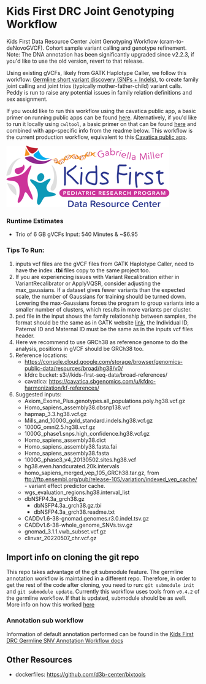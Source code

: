 # Kids First DRC Joint Genotyping Workflow
Kids First Data Resource Center Joint Genotyping Workflow (cram-to-deNovoGVCF). Cohort sample variant calling and genotype refinement.
Note: The DNA annotation has been significantly upgraded since v2.2.3, if you'd like to use the old version, revert to that release.

Using existing gVCFs, likely from GATK Haplotype Caller, we follow this workflow: [Germline short variant discovery (SNPs + Indels)](https://software.broadinstitute.org/gatk/best-practices/workflow?id=11145), to create family joint calling and joint trios (typically mother-father-child) variant calls. Peddy is run to raise any potential issues in family relation definitions and sex assignment.

If you would like to run this workflow using the cavatica public app, a basic primer on running public apps can be found [here](https://www.notion.so/d3b/Starting-From-Scratch-Running-Cavatica-af5ebb78c38a4f3190e32e67b4ce12bb).
Alternatively, if you'd like to run it locally using `cwltool`, a basic primer on that can be found [here](https://www.notion.so/d3b/Starting-From-Scratch-Running-CWLtool-b8dbbde2dc7742e4aff290b0a878344d) and combined with app-specific info from the readme below.
This workflow is the current production workflow, equivalent to this [Cavatica public app](https://cavatica.sbgenomics.com/public/apps#cavatica/apps-publisher/kfdrc-jointgenotyping-refinement-workflow).

![data service logo](https://github.com/d3b-center/d3b-research-workflows/raw/master/doc/kfdrc-logo-sm.png)

### Runtime Estimates
- Trio of 6 GB gVCFs Input: 540 Minutes & ~$6.95

### Tips To Run:
1. inputs vcf files are the gVCF files from GATK Haplotype Caller, need to have the index **.tbi** files copy to the same project too.
1. If you are experiencing issues with Variant Recalibration either in VariantRecalibrator or ApplyVQSR, consider adjusting the max_gaussians. If a dataset gives fewer variants than the expected scale, the number of Gaussians for training should be turned down. Lowering the max-Gaussians forces the program to group variants into a smaller number of clusters, which results in more variants per cluster.
1. ped file in the input shows the family relationship between samples, the format should be the same as in GATK website [link](https://gatkforums.broadinstitute.org/gatk/discussion/7696/pedigree-ped-files), the Individual ID, Paternal ID and Maternal ID must be the same as in the inputs vcf files header.
1. Here we recommend to use GRCh38 as reference genome to do the analysis, positions in gVCF should be GRCh38 too.
1. Reference locations:
    - https://console.cloud.google.com/storage/browser/genomics-public-data/resources/broad/hg38/v0/
    - kfdrc bucket: s3://kids-first-seq-data/broad-references/
    - cavatica: https://cavatica.sbgenomics.com/u/kfdrc-harmonization/kf-references/
1. Suggested inputs:
    -  Axiom_Exome_Plus.genotypes.all_populations.poly.hg38.vcf.gz
    -  Homo_sapiens_assembly38.dbsnp138.vcf
    -  hapmap_3.3.hg38.vcf.gz
    -  Mills_and_1000G_gold_standard.indels.hg38.vcf.gz
    -  1000G_omni2.5.hg38.vcf.gz
    -  1000G_phase1.snps.high_confidence.hg38.vcf.gz
    -  Homo_sapiens_assembly38.dict
    -  Homo_sapiens_assembly38.fasta.fai
    -  Homo_sapiens_assembly38.fasta
    -  1000G_phase3_v4_20130502.sites.hg38.vcf
    -  hg38.even.handcurated.20k.intervals
    -  homo_sapiens_merged_vep_105_GRCh38.tar.gz, from ftp://ftp.ensembl.org/pub/release-105/variation/indexed_vep_cache/ - variant effect predictor cache.
    -  wgs_evaluation_regions.hg38.interval_list
    - dbNSFP4.3a_grch38.gz
      - dbNSFP4.3a_grch38.gz.tbi
      - dbNSFP4.3a_grch38.readme.txt
    - CADDv1.6-38-gnomad.genomes.r3.0.indel.tsv.gz
    - CADDv1.6-38-whole_genome_SNVs.tsv.gz
    - gnomad_3.1.1.vwb_subset.vcf.gz
    - clinvar_20220507_chr.vcf.gz


## Import info on cloning the git repo
This repo takes advantage of the git submodule feature.
The germline annotation workflow is maintained in a different repo.
Therefore, in order to get the rest of the code after cloning, you need to run: `git submodule init` and `git submodule update`.
Currently this workflow uses tools from `v0.4.2` of the germline workflow.
If that is updated, submodule should be as well.
More info on how this worked [here](https://git-scm.com/book/en/v2/Git-Tools-Submodules)

### Annotation sub workflow
Information of default annotation performed can be found in the [Kids First DRC Germline SNV Annotation Workflow docs](https://github.com/kids-first/kf-germline-workflow/blob/v0.4.2/docs/GERMLINE_SNV_ANNOT_README.md)

## Other Resources
- dockerfiles: https://github.com/d3b-center/bixtools

